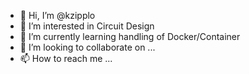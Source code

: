 - 👋 Hi, I’m @kzipplo
- 👀 I’m interested in Circuit Design
- 🌱 I’m currently learning handling of Docker/Container
- 💞️ I’m looking to collaborate on ...
- 📫 How to reach me ...

<!---
kzipplo/kzipplo is a ✨ special ✨ repository because its `README.md` (this file) appears on your GitHub profile.
You can click the Preview link to take a look at your changes.
--->
